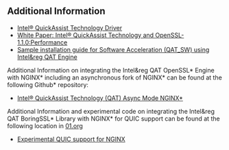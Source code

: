 ## Additional Information

* [Intel&reg; QuickAssist Technology Driver][1]
* [White Paper: Intel&reg; QuickAssist Technology and OpenSSL-1.1.0:Performance][2]
* [Sample installation guide for Software Acceleration (QAT_SW) using Intel&reg QAT Engine][3]

Additional Information on integrating the Intel&reg QAT OpenSSL\* Engine with NGINX\*
including an asynchronous fork of NGINX\* can be found at the following Github\*
repository:

* [Intel&reg; QuickAssist Technology (QAT) Async Mode NGINX\*][4]

Additional Information and experimental code on integrating the Intel&reg QAT BoringSSL\*
Library with NGINX\* for QUIC support can be found at the following location in [01.org][1]

* [Experimental QUIC support for NGINX][5]

[1]:https://developer.intel.com/quickassist
[2]:https://www.intel.com/content/www/us/en/content-details/709581/intel-quickassist-technology-and-openssl-1-1-0-performance.html?DocID=709581
[3]:https://www.intel.com/content/www/us/en/developer/articles/guide/building-software-acceleration-features-in-the-intel-qat-engine-for-openssl.html
[4]:https://github.com/intel/asynch_mode_nginx
[5]:https://cdrdv2.intel.com/v1/dl/getContent/737522
